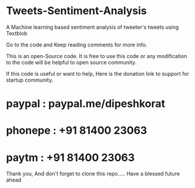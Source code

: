 # Tweets-Sentiment-Analysis
A Machine learning based sentiment analysis of tweeter's tweets using Textblob 

Go to the code and Keep reading comments for more info.

This is an open-Source code.
It is free to use this code or any modification to the code will be helpful to open source community.

If this code is useful or want to help, Here is the donation link to support for startup community. 

# paypal : paypal.me/dipeshkorat
# phonepe : +91 81400 23063
# paytm : +91 81400 23063

Thank you, And don't forget to clone this repo.....
Have a blessed future ahead
